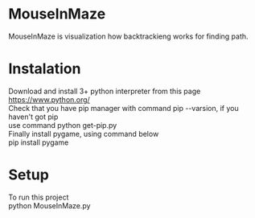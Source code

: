 # MouseInMaze
MouseInMaze is visualization how backtrackieng works for finding path.
# Instalation
Download and install 3+ python interpreter from this page https://www.python.org/  
Check that you have pip manager with command pip --varsion, if you haven't got pip  
use command python get-pip.py  
Finally install pygame, using command below  
pip install pygame  
# Setup
To run this project  
python MouseInMaze.py

